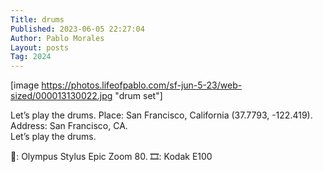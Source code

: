 ```yaml
---
Title: drums
Published: 2023-06-05 22:27:04
Author: Pablo Morales
Layout: posts
Tag: 2024
---
```

[image https://photos.lifeofpablo.com/sf-jun-5-23/web-sized/000013130022.jpg "drum set"]

Let’s play the drums.
Place: San Francisco, California (37.7793, -122.419).  
Address: San Francisco, CA.  
Let’s play the drums.   

📸: Olympus Stylus Epic Zoom 80. 
🎞️: Kodak E100
